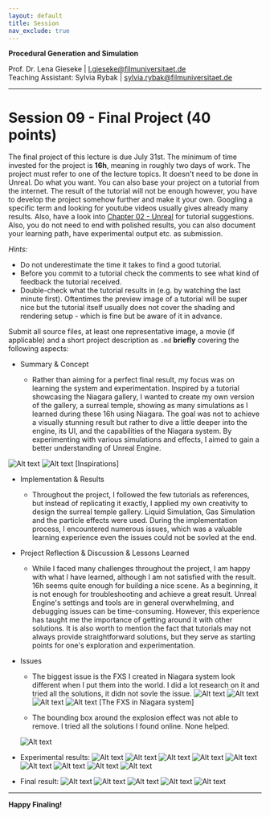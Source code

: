 ```yaml
---
layout: default
title: Session
nav_exclude: true
---
```


**Procedural Generation and Simulation**  


Prof. Dr. Lena Gieseke \| l.gieseke@filmuniversitaet.de  
Teaching Assistant: Sylvia Rybak \| sylvia.rybak@filmuniversitaet.de

---

# Session 09 - Final Project (40 points)

The final project of this lecture is due July 31st. The minimum of time invested for the project is **16h**, meaning in roughly two days of work. The project must refer to one of the lecture topics. It doesn't need to be done in Unreal. Do what you want. You can also base your project on a tutorial from the internet. The result of the tutorial will not be enough however, you have to develop the project somehow further and make it your own. Googling a specific term and looking for youtube videos usually gives already many results. Also, have a look into [Chapter 02 - Unreal](../../02_scripts/pgs_ss23_02_unreal_script.md) for tutorial suggestions. Also, you do not need to end with polished results, you can also document your learning path, have experimental output etc. as submission.  

*Hints:*

* Do not underestimate the time it takes to find a good tutorial.
* Before you commit to a tutorial check the comments to see what kind of feedback the tutorial received.
* Double-check what the tutorial results in (e.g. by watching the last minute first). Oftentimes the preview image of a tutorial will be super nice but the tutorial itself usually does not cover the shading and rendering setup - which is fine but be aware of it in advance.

Submit all source files, at least one representative image, a movie (if applicable) and a short project description as `.md` **briefly** covering the following aspects:

* Summary & Concept
  
    -  Rather than aiming for a perfect final result, my focus was on learning the system and experimentation. Inspired by a tutorial showcasing the Niagara gallery, I wanted to create my own version of the gallery, a surreal temple, showing as many simulations as I learned during these 16h using Niagara. The goal was not to achieve a visually stunning result but rather to dive a little deeper into the engine, its UI, and the capabilities of the Niagara system. By experimenting with various simulations and effects, I aimed to gain a better understanding of Unreal Engine.

![Alt text](ss23_PGS_09_23.jpg)
![Alt text](ss23_PGS_09_22.jpg)
[Inspirations]

* Implementation & Results
    - Throughout the project, I followed the few tutorials as references, but instead of replicating it exactly, I applied my own creativity to design the surreal temple gallery. Liquid Simulation, Gas Simulation and the particle effects were used. During the implementation process, I encountered numerous issues, which was a valuable learning experience even the issues could not be sovled at the end.

    

* Project Reflection & Discussion & Lessons Learned
    - While I faced many challenges throughout the project, I am happy with what I have learned, although I am not satisfied with the result. 16h seems quite enough for building a nice scene. As a beginning, it is not enough for troubleshooting and achieve a great result. Unreal Engine's settings and tools are in general overwhelming, and debugging issues can be time-consuming. However, this experience has taught me the importance of getting around it with other solutions.  It is also worth to mention the fact that tutorials may not always provide straightforward solutions, but they serve as starting points for one's exploration and experimentation.

* Issues
    - The biggest issue is the FXS I created in Niagara system look different when I put them into the world. I did a lot research on it and tried all the solutions, it didn not sovle the issue. 
![Alt text](ss23_PGS_09_36.jpg)
![Alt text](ss23_PGS_09_7.jpg)
![Alt text](ss23_PGS_09_24.jpg)
![Alt text](ss23_PGS_09_37.jpg)
[The FXS in Niagara system]

    - The bounding box around the explosion effect was not able to remove. I tried all the solutions I found online. None helped. 

  ![Alt text](ss23_PGS_09_31.jpg)


* Experimental results:
    ![Alt text](ss23_PGS_09_15.jpg)
    ![Alt text](ss23_PGS_09_5.jpg)
    ![Alt text](ss23_PGS_09_4.jpg) 
    ![Alt text](ss23_PGS_09_3.jpg)
![Alt text](ss23_PGS_09_21.jpg)
![Alt text](ss23_PGS_09_1.jpg)
![Alt text](ss23_PGS_09_2.jpg)
![Alt text](ss23_PGS_09_11.jpg)
![Alt text](ss23_PGS_09_17.jpg)

* Final result:
![Alt text](ss23_PGS_09_25.jpg)
![Alt text](ss23_PGS_09_28.jpg)
![Alt text](ss23_PGS_09_29.jpg)
![Alt text](ss23_PGS_09_30.jpg)
![Alt text](ss23_PGS_09_27.jpg)



---

**Happy Finaling!**
